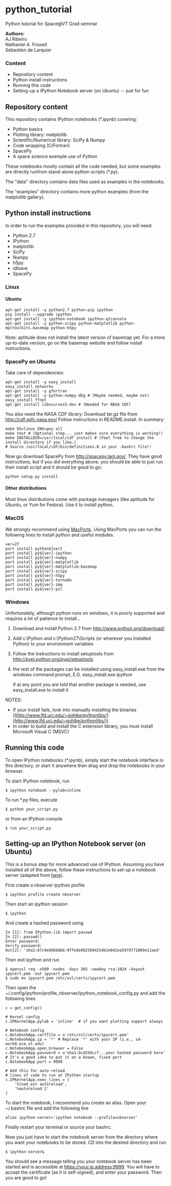 python_tutorial
===============

Python tutorial for Space@VT Grad seminar

**Authors:** 	 
		AJ Ribeiro    
		Nathaniel A. Frissell    
		Sebastien de Larquier    

### Content
* Repository content
* Python install instructions
* Running this code
* Setting-up a IPython Notebook server (on Ubuntu) -- just for fun

## Repository content
  
This repository contains IPython notebooks (*.ipynb) covering:
* Python basics
* Plotting library: matplotlib
* Scientific/Numerical library: SciPy & Numpy
* Code wrapping (C/Fortran)
* SpacePy
* A space science exemple use of Python

These notebooks mostly contain all the code needed, but some examples are directly runfrom stand-alone python scripts (*.py).

The "data" directory contains data files used as examples in the notebooks.

The "examples" directory contains more python examples (from the matplotlib gallery).


## Python install instructions

In order to run the examples provided in this repository, you will need:
* Python 2.7
* IPython
* matplotlib
* SciPy
* Numpy
* h5py
* idlsave
* SpacePy

### Linux

#### Ubuntu

    apt-get install -y python2.7 python-pip ipython
    pip install --upgrade ipython
    apt-get install -y ipython-notebook ipython-qtconsole
    apt-get install -y python-scipy python-matplotlib python-mpltoolkits.basemap python-h5py

Note: aptitude does not install the latest version of basemap yet. For a more up-to-date version, go on the basemap website and follow install instructions.

### SpacePy on Ubuntu
Take care of dependencies:

    apt-get install -y easy_install
    easy_install networkx
    apt-get install -y gfortran
    apt-get install -y python-numpy-dbg # (Maybe needed, maybe not)
    easy_install ffnet
    apt-get install libncurses5-dev # (Needed for NASA CDF)

You also need the NASA CDF library:
Download tar.gz file from http://cdf.gsfc.nasa.gov/
Follow instructions in README.install.  In summary:

    make OS=linux ENV=gnu all
    make test # (Optional step... just makes sure everything is working!)
    make INSTALLDIR=/usr/local/cdf install # (Feel free to change the install directory if you like.)
    # Source /usr/local/cdf/bin/definitions.B in your .bashrc file!!

Now go download SpacePy from http://spacepy.lanl.gov/.  They have good instructions, but
if you did everything above, you should be able to just run their install script and it
should be good to go:

    python setup.py install

#### Other distributions

Most linux distributions come with package managers (like aptitude for Ubuntu, or Yum for Fedora). Use it to install python.
  
  
### MacOS

We strongly recommend using [MacPorts](http://www.macports.org/). Using MacPorts you can run the following lines to install python and useful modules.

    ver=27
    port install python${ver}
    port install py${ver}-ipython
    port install py${ver}-numpy
    port install py${ver}-matplotlib
    port install py${ver}-matplotlib-basemap
    port install py${ver}-scipy
    port install py${ver}-h5py
    port install py${ver}-tornado
    port install py${ver}-zmq
    port install py${ver}-pil


### Windows

Unfortunately, although python runs on windows, it is poorly supported and requires a lot of patience to install...

1.  Download and install Python 2.7 from http://www.python.org/download/
2.  Add c:\Python and c:\Python27\Scripts (or wherever you installed Python) 
			to your environment variables
3.  Follow the instructions to install setuptools from http://pypi.python.org/pypi/setuptools
4.  the rest of the packages can be installed using easy_install.exe from the windows command prompt, E.G.  easy_install.exe ipython

	if at any point you are told that another package is needed, use easy_install.exe to install it
			
NOTES:
* If your install fails, look into manually installing the binaries ([http://www.lfd.uci.edu/~gohlke/pythonlibs/](http://www.lfd.uci.edu/~gohlke/pythonlibs/))
* In order to build and install the C extension library, you must install Microsoft Visual C (MSVC)



## Running this code

To open IPython notebooks (*.ipynb), simply start the notebook interface in this directory, or start it anywhere then drag and drop the notebooks in your browser.
  
To start IPython notebook, run

    $ ipython notebook --pylab=inline

To run *.py files, execute

    $ python your_script.py

or from an IPython console

    $ run your_script.py



## Setting-up an IPython Notebook server (on Ubuntu)

This is a bonus step for more advanced use of IPython.
Assuming you have installed all of the above, follow these instructions to set-up a notebook server (adapted from [here](http://ipython.org/ipython-doc/rel-0.13.1/interactive/htmlnotebook.html)).

First create a nbserver ipython profile

    $ ipython profile create nbserver

Then start an ipython session

    $ ipython

And create a hashed password using

    In [1]: from IPython.lib import passwd
    In [2]: passwd()
    Enter password:
    Verify password:
    Out[2]: 'sha1:67c9e60bb8b6:9ffede0825894254b2e042ea597d771089e11aed'

Then exit ipython and run

    $ openssl req -x509 -nodes -days 365 -newkey rsa:1024 -keyout ipycert.pem -out ipycert.pem
    $ sudo mv ipycert.pem /etc/ssl/certs/ipycert.pem

Then open the ~/.config/ipython/profile_nbserver/ipython_notebook_config.py and add the following lines

    c = get_config()

    # Kernel config
    c.IPKernelApp.pylab = 'inline'  # if you want plotting support always

    # Notebook config
    c.NotebookApp.certfile = u'/etc/ssl/certs/ipycert.pem'
    c.NotebookApp.ip = '*' # Replace '*' with your IP (i.e., sd-work0.ece.vt.edu)
    c.NotebookApp.open_browser = False
    c.NotebookApp.password = u'sha1:bcd259ccf...your hashed password here'
    # It's a good idea to put it on a known, fixed port
    c.NotebookApp.port = 9999
    
    # Add this for auto-reload
    # lines of code to run at IPython startup
    c.IPKernelApp.exec_lines = [
    	'%load_ext autoreload', 
    	'%autoreload 2'
    ]

To start the notebook, I recommend you create an alias. Open your ~/.bashrc file and add the following line

    alias ipython-server='ipython notebook --profile=nbserver'
    
Finally restart your terminal or source your bashrc.

Now you just have to start the notebook server from the directory where you want your notebooks to be stored. 
CD into the desired directory and run

    $ ipython-server&
    
You should see a message telling you your notebook server has been started and is accessible at https://your.ip.address:9999.
You will have to accept the certificate (as it is self-signed), and enter your password. Then you are good to go!
